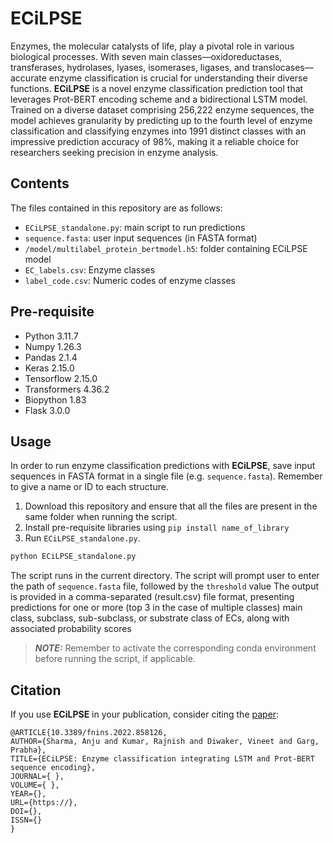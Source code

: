 # ECiLPSE

Enzymes, the molecular catalysts of life, play a pivotal role in various biological processes. With seven main classes—oxidoreductases, transferases, hydrolases, lyases, isomerases, ligases, and translocases—accurate enzyme classification is crucial for understanding their diverse functions. **ECiLPSE** is a novel enzyme classification prediction tool that leverages Prot-BERT encoding scheme and a bidirectional LSTM model.  Trained on a diverse dataset comprising 256,222 enzyme sequences, the model achieves granularity by predicting up to the fourth level of enzyme classification and classifying enzymes into 1991 distinct classes with an impressive prediction accuracy of 98%, making it a reliable choice for researchers seeking precision in enzyme analysis. 

## Contents

The files contained in this repository are as follows:
 * ``ECiLPSE_standalone.py``: main script to run predictions
 * ``sequence.fasta``: user input sequences (in FASTA format)
 * ``/model/multilabel_protein_bertmodel.h5``: folder containing ECiLPSE model
 * ``EC_labels.csv``: Enzyme classes
 * ``label_code.csv``: Numeric codes of enzyme classes

## Pre-requisite

* Python 3.11.7
* Numpy	1.26.3
* Pandas 2.1.4
* Keras 2.15.0
* Tensorflow 2.15.0
* Transformers 4.36.2
* Biopython 1.83
* Flask 3.0.0

## Usage

In order to run enzyme classification predictions with **ECiLPSE**, save input sequences in FASTA format in a single 
file (e.g. ```sequence.fasta```). Remember to give a name or ID to each structure.
 
1. Download this repository and ensure that all the files are present in the same folder when running the script.
2. Install pre-requisite libraries using ``pip install name_of_library``
2. Run ``ECiLPSE_standalone.py``. 
  ```bash
  python ECiLPSE_standalone.py 
  ```
   The script runs in the current directory.
   The script will prompt user to enter the path of ```sequence.fasta``` file, followed by the ```threshold``` value
   The output is provided in a comma-separated (result.csv) file format, presenting predictions for one or more (top 3 in the case of multiple classes) main class, subclass, sub-subclass, or substrate class of ECs, along with associated probability scores
  
> **_NOTE:_** Remember to activate the corresponding conda environment before running the script, if applicable.

## Citation

If you use **ECiLPSE** in your publication, consider citing the [paper](https://--):
```
@ARTICLE{10.3389/fnins.2022.858126,
AUTHOR={Sharma, Anju and Kumar, Rajnish and Diwaker, Vineet and Garg, Prabha},   
TITLE={ECiLPSE: Enzyme classification integrating LSTM and Prot-BERT sequence encoding},      
JOURNAL={ },      
VOLUME={ },           
YEAR={},     
URL={https://},       
DOI={},      	
ISSN={}
}
```